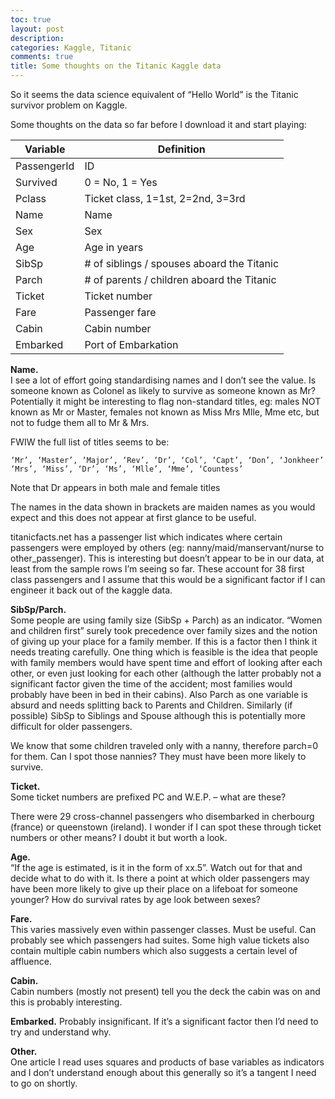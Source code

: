 ```yaml
---
toc: true
layout: post
description: 
categories: Kaggle, Titanic
comments: true
title: Some thoughts on the Titanic Kaggle data
---
```


So it seems the data science equivalent of “Hello World” is the Titanic survivor problem on Kaggle.

Some thoughts on the data so far before I download it and start playing:

| Variable | Definition |
|---|---|
| PassengerId	| ID | 
| Survived	| 0 = No, 1 = Yes | 
| Pclass	| Ticket class, 1=1st, 2=2nd, 3=3rd | 
| Name	| Name| 
| Sex	| Sex| 
| Age	| Age in years| 
| SibSp	| # of siblings / spouses aboard the Titanic| 
| Parch	| # of parents / children aboard the Titanic| 
| Ticket	| Ticket number| 
| Fare	| Passenger fare| 
| Cabin	| Cabin number| 
| Embarked | Port of Embarkation| 

**Name.** \
I see a lot of effort going standardising names and I don’t see the value. 
Is someone known as Colonel as likely to survive as someone known as Mr? 
Potentially it might be interesting to flag non-standard titles, eg: males NOT known as Mr or Master, 
females not known as Miss Mrs Mlle, Mme etc, but not to fudge them all to Mr & Mrs.

FWIW the full list of titles seems to be:
```
‘Mr’, ‘Master’, ‘Major’, ‘Rev’, ‘Dr’, ‘Col’, ‘Capt’, ‘Don’, ‘Jonkheer’
‘Mrs’, ‘Miss’, ‘Dr’, ‘Ms’, ‘Mlle’, ‘Mme’, ‘Countess’
```
Note that Dr appears in both male and female titles

The names in the data shown in brackets are maiden names as you would expect and this does not appear at first glance 
to be useful.

titanicfacts.net has a passenger list which indicates where certain passengers were employed by others 
(eg: nanny/maid/manservant/nurse to other_passenger). This is interesting but doesn’t appear to be in our data, 
at least from the sample rows I’m seeing so far. These account for 38 first class passengers and I assume that this 
would be a significant factor if I can engineer it back out of the kaggle data.

**SibSp/Parch.** \
Some people are using family size (SibSp + Parch) as an indicator. “Women and children first” surely took precedence 
over family sizes and the notion of giving up your place for a family member. If this is a factor then I think it 
needs treating carefully. One thing which is feasible is the idea that people with family members would have spent 
time and effort of looking after each other, or even just looking for each other (although the latter probably not 
a significant factor given the time of the accident; most families would probably have been in bed in their cabins). 
Also Parch as one variable is absurd and needs splitting back to Parents and Children. Similarly (if possible) SibSp 
to Siblings and Spouse although this is potentially more difficult for older passengers.

We know that some children traveled only with a nanny, therefore parch=0 for them. Can I spot those nannies? 
They must have been more likely to survive.

**Ticket.** \
Some ticket numbers are prefixed PC and W.E.P. – what are these?

There were 29 cross-channel passengers who disembarked in cherbourg (france) or queenstown (ireland). 
I wonder if I can spot these through ticket numbers or other means? I doubt it but worth a look.

**Age.** \
“If the age is estimated, is it in the form of xx.5”. Watch out for that and decide what to do with it. 
Is there a point at which older passengers may have been more likely to give up their place on a lifeboat for 
someone younger? How do survival rates by age look between sexes?

**Fare.** \
This varies massively even within passenger classes. Must be useful. Can probably see which passengers had suites. 
Some high value tickets also contain multiple cabin numbers which also suggests a certain level of affluence.

**Cabin.** \
Cabin numbers (mostly not present) tell you the deck the cabin was on and this is probably interesting.

**Embarked.**
Probably insignificant. If it’s a significant factor then I’d need to try and understand why.

**Other.** \
One article I read uses squares and products of base variables as indicators and I don’t understand enough about this generally so it’s a tangent I need to go on shortly.

